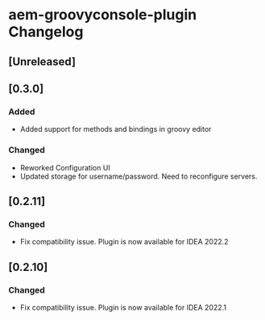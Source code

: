 <!-- Keep a Changelog guide -> https://keepachangelog.com -->

# aem-groovyconsole-plugin Changelog
## [Unreleased]
## [0.3.0]
### Added
 - Added support for methods and bindings in groovy editor
### Changed
 - Reworked Configuration UI
 - Updated storage for username/password. Need to reconfigure servers.
## [0.2.11]
### Changed
- Fix compatibility issue. Plugin is now available for IDEA 2022.2

## [0.2.10]     
### Changed
- Fix compatibility issue. Plugin is now available for IDEA 2022.1
